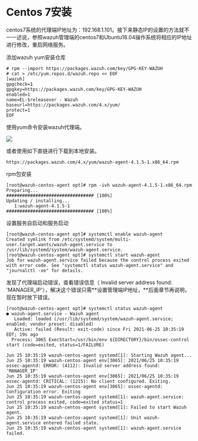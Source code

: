 # Centos 7安装

centos7系统的代理端IP地址为：192.168.1.101。接下来静态IP的设置的方法就不一一述说，参照wazuh管理端的centos7和Ubuntu18.04操作系统将相应的IP地址进行修改，重启网络服务。

添加wazuh yum安装仓库

```
# rpm --import https://packages.wazuh.com/key/GPG-KEY-WAZUH
# cat > /etc/yum.repos.d/wazuh.repo << EOF
[wazuh]
gpgcheck=1
gpgkey=https://packages.wazuh.com/key/GPG-KEY-WAZUH
enabled=1
name=EL-$releasever - Wazuh
baseurl=https://packages.wazuh.com/4.x/yum/
protect=1
EOF
```

使用yum命令安装wazuh代理端。

![](<../../../.gitbook/assets/image (5).png>)

或者使用如下直链进行下载到本地安装。

```
https://packages.wazuh.com/4.x/yum/wazuh-agent-4.1.5-1.x86_64.rpm
```

rpm包安装

```
[root@wazuh-centos-agent opt]# rpm -ivh wazuh-agent-4.1.5-1.x86_64.rpm 
Preparing...                          ################################# [100%]
Updating / installing...
   1:wazuh-agent-4.1.5-1              ################################# [100%]
```

设置服务自启动和服务启动

```
[root@wazuh-centos-agent opt]# systemctl enable wazuh-agent
Created symlink from /etc/systemd/system/multi-user.target.wants/wazuh-agent.service to /usr/lib/systemd/system/wazuh-agent.service.
[root@wazuh-centos-agent opt]# systemctl start wazuh-agent
Job for wazuh-agent.service failed because the control process exited with error code. See "systemctl status wazuh-agent.service" and "journalctl -xe" for details.
```

发现了代理端启动错误，查看错误信息（ Invalid server address found: 'MANAGER\_IP'），解决这个错误只需**设置管理端IP地址，**后面章节再说明，现在暂时放下错误。

```
[root@wazuh-centos-agent opt]# systemctl status wazuh-agent
● wazuh-agent.service - Wazuh agent
   Loaded: loaded (/usr/lib/systemd/system/wazuh-agent.service; enabled; vendor preset: disabled)
   Active: failed (Result: exit-code) since Fri 2021-06-25 10:35:19 EDT; 19s ago
  Process: 3065 ExecStart=/usr/bin/env ${DIRECTORY}/bin/ossec-control start (code=exited, status=1/FAILURE)

Jun 25 10:35:19 wazuh-centos-agent systemd[1]: Starting Wazuh agent...
Jun 25 10:35:19 wazuh-centos-agent env[3065]: 2021/06/25 10:35:19 ossec-agentd: ERROR: (4112): Invalid server address found: 'MANAGER_IP'
Jun 25 10:35:19 wazuh-centos-agent env[3065]: 2021/06/25 10:35:19 ossec-agentd: CRITICAL: (1215): No client configured. Exiting.
Jun 25 10:35:19 wazuh-centos-agent env[3065]: ossec-agentd: Configuration error. Exiting
Jun 25 10:35:19 wazuh-centos-agent systemd[1]: wazuh-agent.service: control process exited, code=exited status=1
Jun 25 10:35:19 wazuh-centos-agent systemd[1]: Failed to start Wazuh agent.
Jun 25 10:35:19 wazuh-centos-agent systemd[1]: Unit wazuh-agent.service entered failed state.
Jun 25 10:35:19 wazuh-centos-agent systemd[1]: wazuh-agent.service failed.
```
